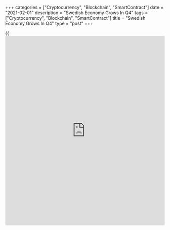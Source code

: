 +++
categories = ["Cryptocurrency", "Blockchain", "SmartContract"]
date = "2021-02-01"
description = "Swedish Economy Grows In Q4"
tags = ["Cryptocurrency", "Blockchain", "SmartContract"]
title = "Swedish Economy Grows In Q4"
type = "post"
+++

{{<iframe id="large-banner" src="https://www.bounty.group/#slide=3.0" width="100%" height="600" scrolling="no" style="border: 0px solid rgb(216, 221, 230); border-radius: 3px;">}}

Sweden's [economy][1] grew less than expected in the final three months
of 2019 and shrank for the whole year as the coronavirus pandemic
impacted activity severely, preliminary data from Statistics Sweden
showed on Monday.

Gross domestic product rose a seasonally adjusted 0.5 percent from the
third quarter, when the economy grew a revised 4.3 percent. Economists
had forecast 0.7 percent growth.  
  
The economy expanded for a second consecutive quarter.

The latest upturn implies that in the second half of the year, the
economy recovered 63 percent of the large decline from the second
quarter, Statistics Sweden said.  
  
Compared to the same quarter a year ago, the economy shrunk 2.6 percent
in the fourth quarter after a 2.5 percent contraction in the previous
three months. Economists had expected a 2.3 percent fall.  
  
The Swedish economy contracted 2.8 percent in the year 2020.

For comments and feedback [contact](https://www.playgroundfx.com/contact/): editorial@rtt[news](https://www.letsplayfx.com/blog/forex-news-website/).com

[Economic News][1]

 **What parts of the world are seeing the best (and worst) economic
performances lately? Click[here][2] to check out our [Econ Scorecard][2]
and find out! See up-to-the-moment [ranking](https://www.playgroundfx.com/blog/crypto-exchange-ranking/)s for the best and worst
performers in [GDP][3], [unemployment rate][4], [inflation][5] and much
more.**

   1. www.rtt[news](https://www.letsplayfx.com/blog/forex-news-website/).com/Content/EconomicNews.aspx
   2. www.rtt[news](https://www.letsplayfx.com/blog/forex-news-website/).com/economic-scorecard/world-rank/unemployment-rate/highest-performance.aspx
   3. www.rtt[news](https://www.letsplayfx.com/blog/forex-news-website/).com/economic-scorecard/world-rank/GDP/highest-performance.aspx
   4. www.rtt[news](https://www.letsplayfx.com/blog/forex-news-website/).com/economic-scorecard/world-rank/unemployment-rate/lowest-performance.aspx
   5. www.rtt[news](https://www.letsplayfx.com/blog/forex-news-website/).com/economic-scorecard/world-rank/CPI/highest-performance.aspx